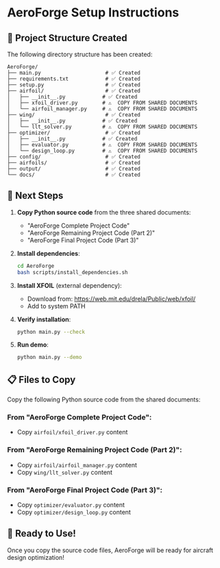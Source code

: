 # AeroForge Setup Instructions

## 📁 Project Structure Created

The following directory structure has been created:

```
AeroForge/
├── main.py                     # ✅ Created
├── requirements.txt            # ✅ Created  
├── setup.py                    # ✅ Created
├── airfoil/                    # ✅ Created
│   ├── __init__.py            # ✅ Created
│   ├── xfoil_driver.py        # ⚠️  COPY FROM SHARED DOCUMENTS
│   └── airfoil_manager.py     # ⚠️  COPY FROM SHARED DOCUMENTS
├── wing/                       # ✅ Created
│   ├── __init__.py            # ✅ Created
│   └── llt_solver.py          # ⚠️  COPY FROM SHARED DOCUMENTS
├── optimizer/                  # ✅ Created
│   ├── __init__.py            # ✅ Created
│   ├── evaluator.py           # ⚠️  COPY FROM SHARED DOCUMENTS
│   └── design_loop.py         # ⚠️  COPY FROM SHARED DOCUMENTS
├── config/                     # ✅ Created
├── airfoils/                   # ✅ Created
├── output/                     # ✅ Created
└── docs/                       # ✅ Created
```

## 🔧 Next Steps

1. **Copy Python source code** from the three shared documents:
   - "AeroForge Complete Project Code"
   - "AeroForge Remaining Project Code (Part 2)" 
   - "AeroForge Final Project Code (Part 3)"

2. **Install dependencies**:
   ```bash
   cd AeroForge
   bash scripts/install_dependencies.sh
   ```

3. **Install XFOIL** (external dependency):
   - Download from: https://web.mit.edu/drela/Public/web/xfoil/
   - Add to system PATH

4. **Verify installation**:
   ```bash
   python main.py --check
   ```

5. **Run demo**:
   ```bash
   python main.py --demo
   ```

## 📋 Files to Copy

Copy the following Python source code from the shared documents:

### From "AeroForge Complete Project Code":
- Copy `airfoil/xfoil_driver.py` content

### From "AeroForge Remaining Project Code (Part 2)":  
- Copy `airfoil/airfoil_manager.py` content
- Copy `wing/llt_solver.py` content

### From "AeroForge Final Project Code (Part 3)":
- Copy `optimizer/evaluator.py` content  
- Copy `optimizer/design_loop.py` content

## 🚀 Ready to Use!

Once you copy the source code files, AeroForge will be ready for aircraft design optimization!
